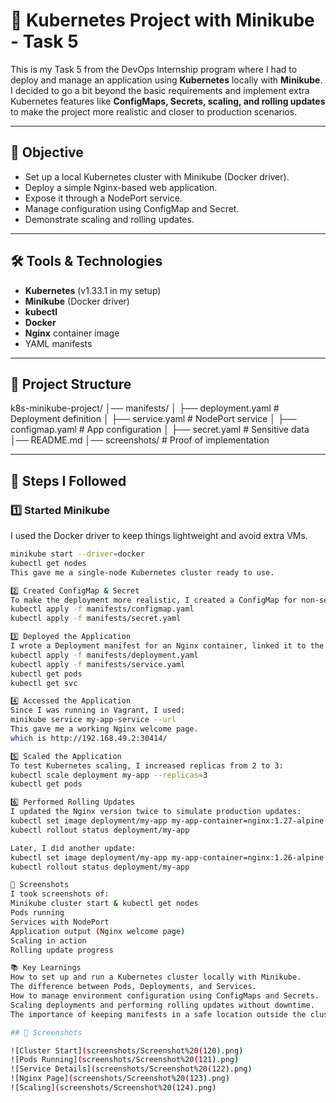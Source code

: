 # 🐳 Kubernetes Project with Minikube - Task 5

This is my Task 5 from the DevOps Internship program where I had to deploy and manage an application using **Kubernetes** locally with **Minikube**.  
I decided to go a bit beyond the basic requirements and implement extra Kubernetes features like **ConfigMaps, Secrets, scaling, and rolling updates** to make the project more realistic and closer to production scenarios.

---

## 📌 Objective
- Set up a local Kubernetes cluster with Minikube (Docker driver).
- Deploy a simple Nginx-based web application.
- Expose it through a NodePort service.
- Manage configuration using ConfigMap and Secret.
- Demonstrate scaling and rolling updates.

---

## 🛠 Tools & Technologies
- **Kubernetes** (v1.33.1 in my setup)
- **Minikube** (Docker driver)
- **kubectl**
- **Docker**
- **Nginx** container image
- YAML manifests

---

## 📂 Project Structure
k8s-minikube-project/
│── manifests/
│ ├── deployment.yaml # Deployment definition
│ ├── service.yaml # NodePort service
│ ├── configmap.yaml # App configuration
│ ├── secret.yaml # Sensitive data
│── README.md
│── screenshots/ # Proof of implementation


---

## 🚀 Steps I Followed

### 1️⃣ Started Minikube
I used the Docker driver to keep things lightweight and avoid extra VMs.
```bash
minikube start --driver=docker
kubectl get nodes
This gave me a single-node Kubernetes cluster ready to use.

2️⃣ Created ConfigMap & Secret
To make the deployment more realistic, I created a ConfigMap for non-sensitive configs and a Secret for sensitive data.
kubectl apply -f manifests/configmap.yaml
kubectl apply -f manifests/secret.yaml

3️⃣ Deployed the Application
I wrote a Deployment manifest for an Nginx container, linked it to the ConfigMap & Secret, and exposed it using a NodePort service.
kubectl apply -f manifests/deployment.yaml
kubectl apply -f manifests/service.yaml
kubectl get pods
kubectl get svc

4️⃣ Accessed the Application
Since I was running in Vagrant, I used:
minikube service my-app-service --url
This gave me a working Nginx welcome page.
which is http://192.168.49.2:30414/

5️⃣ Scaled the Application
To test Kubernetes scaling, I increased replicas from 2 to 3:
kubectl scale deployment my-app --replicas=3
kubectl get pods

6️⃣ Performed Rolling Updates
I updated the Nginx version twice to simulate production updates:
kubectl set image deployment/my-app my-app-container=nginx:1.27-alpine
kubectl rollout status deployment/my-app

Later, I did another update:
kubectl set image deployment/my-app my-app-container=nginx:1.26-alpine
kubectl rollout status deployment/my-app

📸 Screenshots
I took screenshots of:
Minikube cluster start & kubectl get nodes
Pods running
Services with NodePort
Application output (Nginx welcome page)
Scaling in action
Rolling update progress

📚 Key Learnings
How to set up and run a Kubernetes cluster locally with Minikube.
The difference between Pods, Deployments, and Services.
How to manage environment configuration using ConfigMaps and Secrets.
Scaling deployments and performing rolling updates without downtime.
The importance of keeping manifests in a safe location outside the cluster for reusability.

## 📸 Screenshots

![Cluster Start](screenshots/Screenshot%20(120).png)
![Pods Running](screenshots/Screenshot%20(121).png)
![Service Details](screenshots/Screenshot%20(122).png)
![Nginx Page](screenshots/Screenshot%20(123).png)
![Scaling](screenshots/Screenshot%20(124).png)




